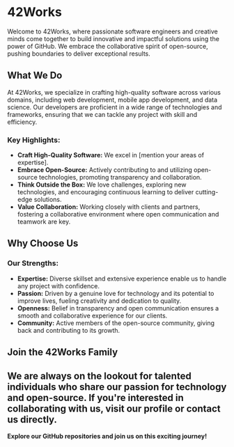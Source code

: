 # 42Works

Welcome to 42Works, where passionate software engineers and creative minds come together to build innovative and impactful solutions using the power of GitHub. We embrace the collaborative spirit of open-source, pushing boundaries to deliver exceptional results.

## What We Do

At 42Works, we specialize in crafting high-quality software across various domains, including web development, mobile app development, and data science. Our developers are proficient in a wide range of technologies and frameworks, ensuring that we can tackle any project with skill and efficiency.

### Key Highlights:

- **Craft High-Quality Software:** We excel in [mention your areas of expertise].
- **Embrace Open-Source:** Actively contributing to and utilizing open-source technologies, promoting transparency and collaboration.
- **Think Outside the Box:** We love challenges, exploring new technologies, and encouraging continuous learning to deliver cutting-edge solutions.
- **Value Collaboration:** Working closely with clients and partners, fostering a collaborative environment where open communication and teamwork are key.

## Why Choose Us

### Our Strengths:

- **Expertise:** Diverse skillset and extensive experience enable us to handle any project with confidence.
- **Passion:** Driven by a genuine love for technology and its potential to improve lives, fueling creativity and dedication to quality.
- **Openness:** Belief in transparency and open communication ensures a smooth and collaborative experience for our clients.
- **Community:** Active members of the open-source community, giving back and contributing to its growth.

## Join the 42Works Family

We are always on the lookout for talented individuals who share our passion for technology and open-source. If you're interested in collaborating with us, visit our profile or contact us directly.
---

**Explore our GitHub repositories and join us on this exciting journey!**
